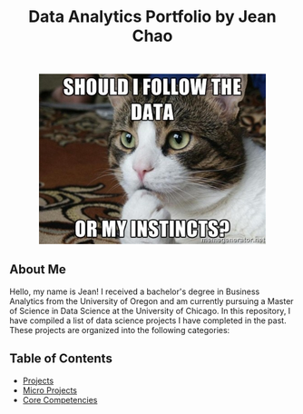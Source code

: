 <h1 align="center"> Data Analytics Portfolio by Jean Chao </h1> <br>

<p align="center">
    <img src="https://github.com/jchaodata/DataPortfolio/blob/main/image/1*ZhYNqU2y96_f3QkWq9oiWQ.jpeg" width="400" height="300">
</p >

## About Me 

Hello, my name is Jean! I received a bachelor's degree in Business Analytics from the University of Oregon and am currently pursuing a Master of Science in Data Science at the University of Chicago. In this repository, I have compiled a list of data science projects I have completed in the past. These projects are organized into the following categories:

## Table of Contents
* [Projects](#projects)
* [Micro Projects](#micro-projects)
* [Core Competencies](#core-competencies)
